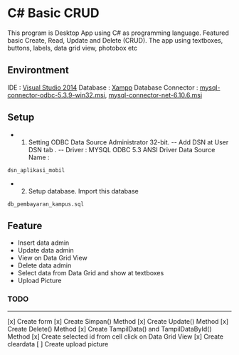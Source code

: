 C# Basic CRUD
====
This program is Desktop App using C# as programming language. Featured basic Create, Read, Update and Delete (CRUD).
The app using textboxes, buttons, labels, data grid view, photobox etc

Environtment
----
IDE : [Visual Studio 2014][1]
Database : [Xampp][2]
Database Connector : [mysql-connector-odbc-5.3.9-win32.msi][3], [mysql-connector-net-6.10.6.msi][4]

Setup
----
- 1. Setting ODBC Data Source Administrator 32-bit.
	-- Add DSN at User DSN tab
.	-- Driver : MYSQL ODBC 5.3 ANSI Driver
Data Source Name :
```
dsn_aplikasi_mobil
```

- 2. Setup database. Import this database 
```
db_pembayaran_kampus.sql
```

Feature
----
 * Insert data admin
 * Update data admin
 * View on Data Grid View
 * Delete data admin
 * Select data from Data Grid and show at textboxes
 * Upload Picture

### TODO
----
 [x] Create form
 [x] Create Simpan() Method
 [x] Create Update() Method
 [x] Create Delete() Method
 [x] Create TampilData() and TampilDataById() Method
 [x] Create selected id from cell click on Data Grid View
 [x] Create cleardata
 [ ] Create upload picture 

[1]: https://www.visualstudio.com/
[2]: https://www.apachefriends.org/download.html
[3]: https://dev.mysql.com/downloads/connector/odbc/
[4]: https://dev.mysql.com/downloads/connector/net/
